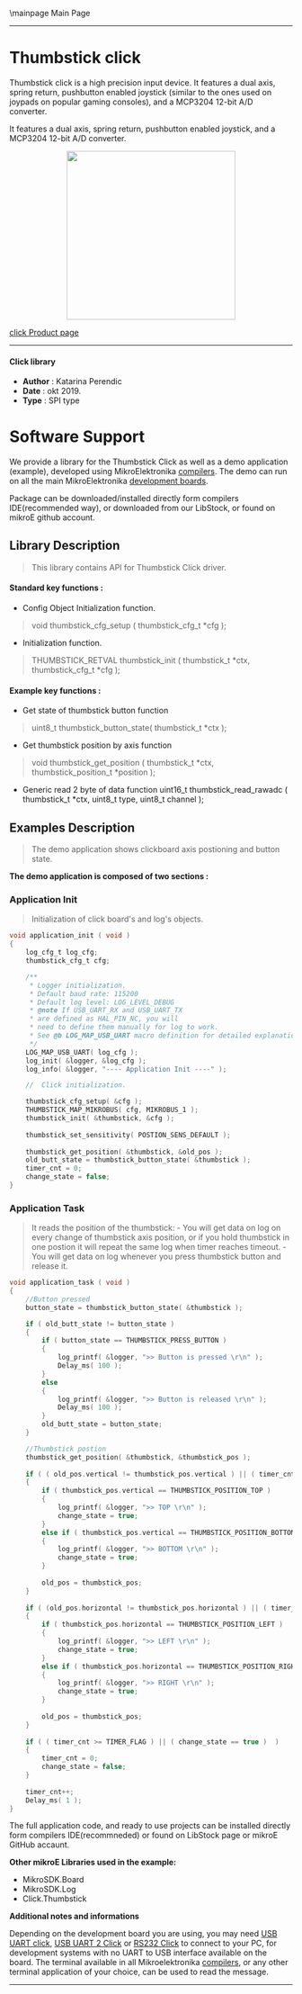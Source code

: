 \mainpage Main Page
 
 

---
# Thumbstick click

Thumbstick click is a high precision input device. It features a dual axis, spring return, pushbutton enabled joystick (similar to the ones used on joypads on popular gaming consoles), and a MCP3204 12-bit A/D converter.

It features a dual axis, spring return, pushbutton enabled joystick, and a MCP3204 12-bit A/D converter.

<p align="center">
  <img src="https://download.mikroe.com/images/click_for_ide/thumbstick_click.png" height=300px>
</p>

[click Product page](https://www.mikroe.com/thumbstick-click)

---

#### Click library 

- **Author**        : Katarina Perendic
- **Date**          : okt 2019.
- **Type**          : SPI type


# Software Support

We provide a library for the Thumbstick Click 
as well as a demo application (example), developed using MikroElektronika 
[compilers](https://shop.mikroe.com/compilers). 
The demo can run on all the main MikroElektronika [development boards](https://shop.mikroe.com/development-boards).

Package can be downloaded/installed directly form compilers IDE(recommended way), or downloaded from our LibStock, or found on mikroE github account. 

## Library Description

> This library contains API for Thumbstick Click driver.

#### Standard key functions :

- Config Object Initialization function.
> void thumbstick_cfg_setup ( thumbstick_cfg_t *cfg ); 
 
- Initialization function.
> THUMBSTICK_RETVAL thumbstick_init ( thumbstick_t *ctx, thumbstick_cfg_t *cfg );

#### Example key functions :

- Get state of thumbstick button function
> uint8_t thumbstick_button_state( thumbstick_t *ctx );
 
- Get thumbstick position by axis function
> void thumbstick_get_position ( thumbstick_t *ctx, thumbstick_position_t *position );

- Generic read 2 byte of data function
uint16_t thumbstick_read_rawadc ( thumbstick_t *ctx, uint8_t type, uint8_t channel );

## Examples Description

> The demo application shows clickboard axis postioning and button state.

**The demo application is composed of two sections :**

### Application Init 

> Initialization of click board's and log's objects.

```c
void application_init ( void )
{
    log_cfg_t log_cfg;
    thumbstick_cfg_t cfg;

    /** 
     * Logger initialization.
     * Default baud rate: 115200
     * Default log level: LOG_LEVEL_DEBUG
     * @note If USB_UART_RX and USB_UART_TX 
     * are defined as HAL_PIN_NC, you will 
     * need to define them manually for log to work. 
     * See @b LOG_MAP_USB_UART macro definition for detailed explanation.
     */
    LOG_MAP_USB_UART( log_cfg );
    log_init( &logger, &log_cfg );
    log_info( &logger, "---- Application Init ----" );

    //  Click initialization.

    thumbstick_cfg_setup( &cfg );
    THUMBSTICK_MAP_MIKROBUS( cfg, MIKROBUS_1 );
    thumbstick_init( &thumbstick, &cfg );
    
    thumbstick_set_sensitivity( POSTION_SENS_DEFAULT );
    
    thumbstick_get_position( &thumbstick, &old_pos );
    old_butt_state = thumbstick_button_state( &thumbstick );
    timer_cnt = 0;
    change_state = false;
}
```

### Application Task


>It reads the position of the thumbstick:
    - You will get data on log on every change of thumbstick axis position, or if you hold 
        thumbstick in one postion it will repeat the same log when timer reaches timeout.
    - You will get data on log whenever you press thumbstick button and release it.

```c
void application_task ( void )
{
    //Button pressed
    button_state = thumbstick_button_state( &thumbstick );

    if ( old_butt_state != button_state )
    {
        if ( button_state == THUMBSTICK_PRESS_BUTTON )
        {
            log_printf( &logger, ">> Button is pressed \r\n" );
            Delay_ms( 100 );
        }
        else
        {
            log_printf( &logger, ">> Button is released \r\n" );
            Delay_ms( 100 );
        }
        old_butt_state = button_state;
    }

    //Thumbstick postion
    thumbstick_get_position( &thumbstick, &thumbstick_pos );
    
    if ( ( old_pos.vertical != thumbstick_pos.vertical ) || ( timer_cnt >= TIMER_FLAG ) )
    {
        if ( thumbstick_pos.vertical == THUMBSTICK_POSITION_TOP )
        {
            log_printf( &logger, ">> TOP \r\n" );
            change_state = true;
        }
        else if ( thumbstick_pos.vertical == THUMBSTICK_POSITION_BOTTOM )
        {
            log_printf( &logger, ">> BOTTOM \r\n" );
            change_state = true;
        }
        
        old_pos = thumbstick_pos;
    }
    
    if ( (old_pos.horizontal != thumbstick_pos.horizontal ) || ( timer_cnt >= TIMER_FLAG )  )
    {
        if ( thumbstick_pos.horizontal == THUMBSTICK_POSITION_LEFT )
        {
            log_printf( &logger, ">> LEFT \r\n" );
            change_state = true;
        }
        else if ( thumbstick_pos.horizontal == THUMBSTICK_POSITION_RIGHT )
        {
            log_printf( &logger, ">> RIGHT \r\n" );
            change_state = true;
        }
        
        old_pos = thumbstick_pos;
    }
    
    if ( ( timer_cnt >= TIMER_FLAG ) || ( change_state == true )  )
    {
        timer_cnt = 0;
        change_state = false;
    }
    
    timer_cnt++;
    Delay_ms( 1 );
}
```

The full application code, and ready to use projects can be  installed directly form compilers IDE(recommneded) or found on LibStock page or mikroE GitHub accaunt.

**Other mikroE Libraries used in the example:** 

- MikroSDK.Board
- MikroSDK.Log
- Click.Thumbstick

**Additional notes and informations**

Depending on the development board you are using, you may need 
[USB UART click](https://shop.mikroe.com/usb-uart-click), 
[USB UART 2 Click](https://shop.mikroe.com/usb-uart-2-click) or 
[RS232 Click](https://shop.mikroe.com/rs232-click) to connect to your PC, for 
development systems with no UART to USB interface available on the board. The 
terminal available in all Mikroelektronika 
[compilers](https://shop.mikroe.com/compilers), or any other terminal application 
of your choice, can be used to read the message.



---
